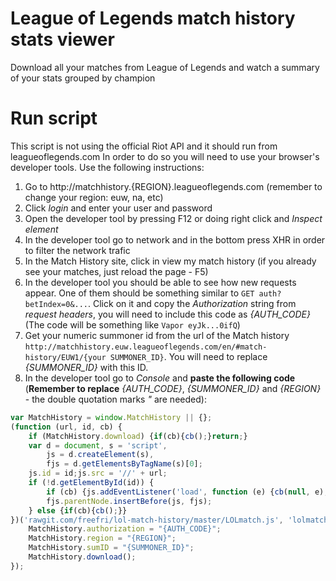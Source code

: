 # League of Legends match history stats viewer
Download all your matches from League of Legends and watch a summary of your stats grouped by champion

# Run script
This script is not using the official Riot API and it should run from leagueoflegends.com In order to do so you will need to use your browser's developer tools. Use the following instructions:

1. Go to http://matchhistory.{REGION}.leagueoflegends.com (remember to change your region: euw, na, etc)
1. Click *login* and enter your user and password
1. Open the developer tool by pressing F12 or doing right click and *Inspect element*
1. In the developer tool go to network and in the bottom press XHR in order to filter the network trafic
1. In the Match History site, click in view my match history (if you already see your matches, just reload the page - F5)
1. In the developer tool you should be able to see how new requests appear. One of them should be something similar to `GET auth?betIndex=0&...`. Click on it and copy the *Authorization* string from *request headers*, you will need to include this code as *{AUTH_CODE}* (The code will be something like `Vapor eyJk...0ifQ`)
1. Get your numeric summoner id from the url of the Match history `http://matchhistory.euw.leagueoflegends.com/en/#match-history/EUW1/{your SUMMONER_ID}`. You will need to replace *{SUMMONER_ID}* with this ID.
1. In the developer tool go to *Console* and **paste the following code** (**Remember to replace** *{AUTH_CODE}*, *{SUMMONER_ID}* and *{REGION}* - the double quotation marks *"* are needed):

```javascript
var MatchHistory = window.MatchHistory || {};
(function (url, id, cb) {
    if (MatchHistory.download) {if(cb){cb();}return;}
    var d = document, s = 'script',
        js = d.createElement(s),
        fjs = d.getElementsByTagName(s)[0];
    js.id = id;js.src = '//' + url;
    if (!d.getElementById(id)) {
        if (cb) {js.addEventListener('load', function (e) {cb(null, e);}, false);}
        fjs.parentNode.insertBefore(js, fjs);
    } else {if(cb){cb();}}
})('rawgit.com/freefri/lol-match-history/master/LOLmatch.js', 'lolmatch', function () {
    MatchHistory.authorization = "{AUTH_CODE}";
    MatchHistory.region = "{REGION}";
    MatchHistory.sumID = "{SUMMONER_ID}";
    MatchHistory.download();
});
```
